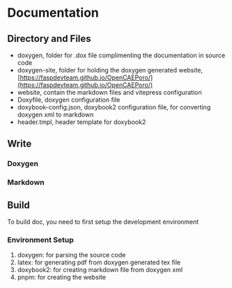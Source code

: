 # Documentation

## Directory and Files

- doxygen, folder for .dox file complimenting the documentation in source code
- doxygen-site, folder for holding the doxygen generated website, [https://faspdevteam.github.io/OpenCAEPoro/](https://faspdevteam.github.io/OpenCAEPoro/)
- website, contain the markdown files and vitepress configuration
- Doxyfile, doxygen configuration file
- doxybook-config.json, doxybook2 configuration file, for converting doxygen xml to markdown
- header.tmpl, header template for doxybook2

## Write

### Doxygen

### Markdown

## Build

To build doc, you need to first setup the development environment

### Environment Setup

1. doxygen: for parsing the source code
2. latex: for generating pdf from doxygen generated tex file
3. doxybook2: for creating markdown file from doxygen xml
4. pnpm: for creating the website
